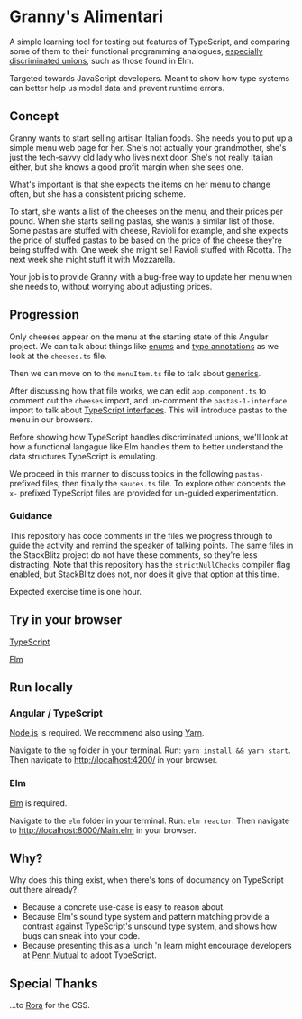 # Granny's Alimentari

A simple learning tool for testing out features of TypeScript, and comparing some of them to their functional programming analogues, [especially discriminated unions](https://www.typescriptlang.org/docs/handbook/advanced-types.html#discriminated-unions), such as those found in Elm.

Targeted towards JavaScript developers. Meant to show how type systems can better help us model data and prevent runtime errors.

## Concept

Granny wants to start selling artisan Italian foods. She needs you to put up a simple menu web page for her. She's not actually your grandmother, she's just the tech-savvy old lady who lives next door. She's not really Italian either, but she knows a good profit margin when she sees one.

What's important is that she expects the items on her menu to change often, but she has a consistent pricing scheme.

To start, she wants a list of the cheeses on the menu, and their prices per pound. When she starts selling pastas, she wants a similar list of those. Some pastas are stuffed with cheese, Ravioli for example, and she expects the price of stuffed pastas to be based on the price of the cheese they're being stuffed with. One week she might sell Ravioli stuffed with Ricotta. The next week she might stuff it with Mozzarella.

Your job is to provide Granny with a bug-free way to update her menu when she needs to, without worrying about adjusting prices.

## Progression

Only cheeses appear on the menu at the starting state of this Angular project. We can talk about things like [enums](https://www.typescriptlang.org/docs/handbook/enums.html) and [type annotations](https://www.typescriptlang.org/docs/handbook/basic-types.html) as we look at the `cheeses.ts` file.

Then we can move on to the `menuItem.ts` file to talk about [generics](https://www.typescriptlang.org/docs/handbook/generics.html).

After discussing how that file works, we can edit `app.component.ts` to comment out the `cheeses` import, and un-comment the `pastas-1-interface` import to talk about [TypeScript interfaces](https://www.typescriptlang.org/docs/handbook/interfaces.html). This will introduce pastas to the menu in our browsers.

Before showing how TypeScript handles discriminated unions, we'll look at how a functional langague like Elm handles them to better understand the data structures TypeScript is emulating.

We proceed in this manner to discuss topics in the following `pastas-` prefixed files, then finally the `sauces.ts` file. To explore other concepts the `x-` prefixed TypeScript files are provided for un-guided experimentation.

### Guidance

This repository has code comments in the files we progress through to guide the activity and remind the speaker of talking points. The same files in the StackBlitz project do not have these comments, so they're less distracting. Note that this repository has the `strictNullChecks` compiler flag enabled, but StackBlitz does not, nor does it give that option at this time.

Expected exercise time is one hour.

## Try in your browser

[TypeScript](https://stackblitz.com/edit/angular-grannys-alimentari)

[Elm](https://ellie-app.com/3kYBRV8QJDca1)

## Run locally

### Angular / TypeScript

[Node.js](https://nodejs.org/) is required. We recommend also using [Yarn](https://yarnpkg.com/).

Navigate to the `ng` folder in your terminal. Run: `yarn install && yarn start`. Then navigate to [http://localhost:4200/](http://localhost:4200/) in your browser.

### Elm

[Elm](https://elm-lang.org/) is required.

Navigate to the `elm` folder in your terminal. Run: `elm reactor`. Then navigate to [http://localhost:8000/Main.elm](http://localhost:8000/Main.elm) in your browser.

## Why?

Why does this thing exist, when there's tons of documancy on TypeScript out there already?

- Because a concrete use-case is easy to reason about.
- Because Elm's sound type system and pattern matching provide a contrast against TypeScript's unsound type system, and shows how bugs can sneak into your code.
- Because presenting this as a lunch 'n learn might encourage developers at [Penn Mutual](http://www2.pennmutual.com/) to adopt TypeScript.

## Special Thanks

...to [Rora](https://twitter.com/playwrightswife) for the CSS.
